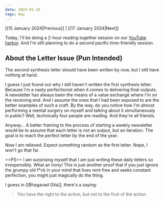```yaml
---
date: 2024-01-16
tags: Day
---
```


[[15 January 2024|Previous]] | [[17 January 2024|Next]]


Today, I'll be doing a 2-hour reading together session on our [YouTube harbor](https://www.youtube.com/@read365org). And I'm still planning to do a second pacific time-friendly session.

## About the Letter Issue (Pun Intended)

The second synthesis letter should have been written by now, but I still have nothing at hand.

I guess I just found out why I still haven't written the first synthesis letter. Because I'm a nasty perfectionist when it comes to delivering final outputs. A newsletter has always been the means of a value exchange where I'm on the receiving end. And I assume the ones that I had been exposed to are the better examples of such a craft. By the way, do you notice how I'm almost performing a mental surgery on myself and talking about it simultaneously in public? Well, technically four people are reading. And they're all friends. 

Anyway... A better framing to the process of starting a weekly newsletter would be to assume that each letter is not an output, but an iteration. The goal is to reach the perfect letter by the end of the year. 

Now I am relieved. Expect something random as the first letter. Nope, I won't go that far.

==PS== I am surprising myself that I am just writing these daily letters so irresponsibly. What an irony! This is just another proof that if you just ignore the grumpy old f\*ck in your mind that lives rent-free and seeks constant perfection, you might just magically do the thing.

I guess in [[Bhagavad Gita]], there's a saying:

> You have the right to the action, but not to the fruit of the action.